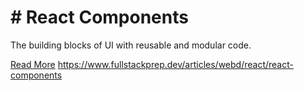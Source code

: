# # React Components

The building blocks of UI with reusable and modular code.

[Read More](https://www.fullstackprep.dev/articles/webd/react/react-components) https://www.fullstackprep.dev/articles/webd/react/react-components